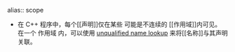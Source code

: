 alias:: scope

- 在 C++ 程序中，每个[[声明]]仅在某些 可能是不连续的 [[作用域]]内可见。
  在一个 作用域 内，可以使用 [unqualified name lookup](https://en.cppreference.com/w/cpp/language/lookup) 来将[[名称]]与其声明关联。